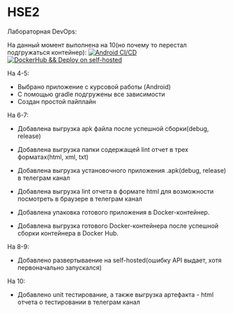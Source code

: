# HSE2

Лабораторная DevOps:

На данный момент выполнена на 10(но почему то перестал подгружаться контейнер):
[![Android CI/CD](https://github.com/VladislavVolkovS/HSE2/actions/workflows/hse2.yml/badge.svg)](https://github.com/VladislavVolkovS/HSE2/actions/workflows/hse2.yml)
[![DockerHub && Deploy on self-hosted](https://github.com/VladislavVolkovS/HSE2/actions/workflows/Docker.yml/badge.svg)](https://github.com/VladislavVolkovS/HSE2/actions/workflows/Docker.yml)


На 4-5:
- Выбрано приложение с курсовой работы (Android)
- С помощью gradle подгружены все зависимости
- Создан простой пайплайн

На 6-7:
- Добавлена выгрузка apk файла после успешной сборки(debug, release)
- Добавлена выгрузка папки содержащей lint отчет в трех форматах(html, xml, txt) 

- Добавлена выгрузка установочного приложения .apk(debug, release) в телеграм канал
- Добавлена выгрузка lint отчета в формате html для возможности посмотреть в браузере в телеграм канал

- Добавлена упаковка готового приложения в Docker-контейнер.
- Добавлена выгрузка готового Docker-контейнера после успешной сборки контейнера в Docker Hub.

На 8-9:
- Добавлено развертываение на self-hosted(ошибку API выдает, хотя первоначально запускался)

На 10:
- Добавлено unit тестирование, а также выгрузка артефакта - html отчета о тестировании в телеграм канал

